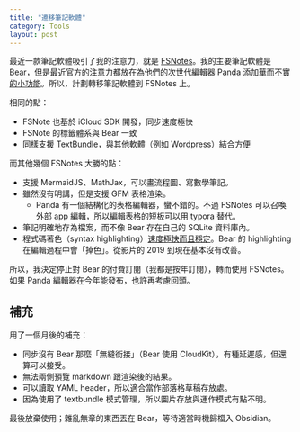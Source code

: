```yaml
---
title: "遷移筆記軟體"
category: Tools
layout: post
---
```


最近一款筆記軟體吸引了我的注意力，就是 [FSNotes](http://fsnot.es)。我的主要筆記軟體是 [Bear](http://bear.app)，但是最近官方的注意力都放在為他們的次世代編輯器 Panda 添加[華而不實的小功能](http://beta.bear.app)。所以，計劃轉移筆記軟體到 FSNotes 上。

相同的點：

- FSNote 也基於 iCloud SDK 開發，同步速度極快
- FSNote 的標籤體系與 Bear 一致
- 同樣支援 [TextBundle](http://textbundle.org)，與其他軟體（例如 Wordpress）結合方便

而其他幾個 FSNotes 大勝的點：

- 支援 MermaidJS、MathJax，可以畫流程圖、寫數學筆記。
- 雖然沒有明講，但是支援 GFM 表格渲染。
  - Panda 有一個結構化的表格編輯器，蠻不錯的。不過 FSNotes 可以召喚外部 app 編輯，所以編輯表格的短板可以用 typora 替代。
- 筆記明確地存為檔案，而不像 Bear 存在自己的 SQLite 資料庫內。
- 程式碼著色（syntax highlighting）[速度極快而且穩定](https://www.youtube.com/watch?v=C2xmWao1iQw)。Bear 的 highlighting 在編輯過程中會「掉色」。從影片的 2019 到現在基本沒有改善。

所以，我決定停止對 Bear 的付費訂閱（我都是按年訂閱），轉而使用 FSNotes。如果 Panda 編輯器在今年能發布，也許再考慮回頭。

## 補充

用了一個月後的補充：

- 同步沒有 Bear 那麼「無縫銜接」（Bear 使用 CloudKit），有種延遲感，但還算可以接受。
- 無法兩側預覽 markdown 跟渲染後的結果。
- 可以讀取 YAML header，所以適合當作部落格草稿存放處。
- 因為使用了 textbundle 模式管理，所以圖片存放與運作模式有點不明。

最後放棄使用；雜亂無章的東西丟在 Bear，等待適當時機歸檔入 Obsidian。
